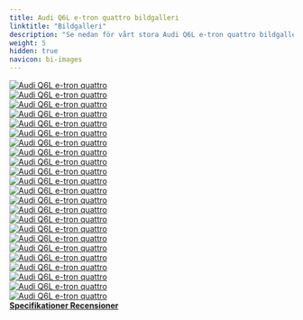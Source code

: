 ```yaml
---
title: Audi Q6L e-tron quattro bildgalleri
linktitle: "Bildgalleri"
description: "Se nedan för vårt stora Audi Q6L e-tron quattro bildgalleri. Klicka på bilderna för högupplösta versioner."
weight: 5
hidden: true
navicon: bi-images
---
```

<!-- markdownlint-disable MD033 -->
<div class="row" id ="my-gallery">
	<div class="pswp-grid-item col-6 col-md-4">
		<a href="https://media.evkx.net/multimedia/models/audi/q6_e-tron/q6l_e-tron_quattro/details_1.jpg"
data-pswp-src="https://media.evkx.net/multimedia/models/audi/q6_e-tron/q6l_e-tron_quattro/details_1.jpg"
data-pswp-width="3000"
data-pswp-height="2250" 
target="_blank">
			<img src="https://media.evkx.net/multimedia/models/audi/q6_e-tron/q6l_e-tron_quattro/details_1_xst.jpg" alt="Audi Q6L e-tron quattro" class="img-fluid " />
		</a>
	</div>
	<div class="pswp-grid-item col-6 col-md-4">
		<a href="https://media.evkx.net/multimedia/models/audi/q6_e-tron/q6l_e-tron_quattro/exterior_1.jpg"
data-pswp-src="https://media.evkx.net/multimedia/models/audi/q6_e-tron/q6l_e-tron_quattro/exterior_1.jpg"
data-pswp-width="3000"
data-pswp-height="2250" 
target="_blank">
			<img src="https://media.evkx.net/multimedia/models/audi/q6_e-tron/q6l_e-tron_quattro/exterior_1_xst.jpg" alt="Audi Q6L e-tron quattro" class="img-fluid " />
		</a>
	</div>
	<div class="pswp-grid-item col-6 col-md-4">
		<a href="https://media.evkx.net/multimedia/models/audi/q6_e-tron/q6l_e-tron_quattro/exterior_10.jpg"
data-pswp-src="https://media.evkx.net/multimedia/models/audi/q6_e-tron/q6l_e-tron_quattro/exterior_10.jpg"
data-pswp-width="3000"
data-pswp-height="2250" 
target="_blank">
			<img src="https://media.evkx.net/multimedia/models/audi/q6_e-tron/q6l_e-tron_quattro/exterior_10_xst.jpg" alt="Audi Q6L e-tron quattro" class="img-fluid " />
		</a>
	</div>
	<div class="pswp-grid-item col-6 col-md-4">
		<a href="https://media.evkx.net/multimedia/models/audi/q6_e-tron/q6l_e-tron_quattro/exterior_11.jpg"
data-pswp-src="https://media.evkx.net/multimedia/models/audi/q6_e-tron/q6l_e-tron_quattro/exterior_11.jpg"
data-pswp-width="3000"
data-pswp-height="2250" 
target="_blank">
			<img src="https://media.evkx.net/multimedia/models/audi/q6_e-tron/q6l_e-tron_quattro/exterior_11_xst.jpg" alt="Audi Q6L e-tron quattro" class="img-fluid " />
		</a>
	</div>
	<div class="pswp-grid-item col-6 col-md-4">
		<a href="https://media.evkx.net/multimedia/models/audi/q6_e-tron/q6l_e-tron_quattro/exterior_12.jpg"
data-pswp-src="https://media.evkx.net/multimedia/models/audi/q6_e-tron/q6l_e-tron_quattro/exterior_12.jpg"
data-pswp-width="3000"
data-pswp-height="2250" 
target="_blank">
			<img src="https://media.evkx.net/multimedia/models/audi/q6_e-tron/q6l_e-tron_quattro/exterior_12_xst.jpg" alt="Audi Q6L e-tron quattro" class="img-fluid " />
		</a>
	</div>
	<div class="pswp-grid-item col-6 col-md-4">
		<a href="https://media.evkx.net/multimedia/models/audi/q6_e-tron/q6l_e-tron_quattro/exterior_13.jpg"
data-pswp-src="https://media.evkx.net/multimedia/models/audi/q6_e-tron/q6l_e-tron_quattro/exterior_13.jpg"
data-pswp-width="3000"
data-pswp-height="2250" 
target="_blank">
			<img src="https://media.evkx.net/multimedia/models/audi/q6_e-tron/q6l_e-tron_quattro/exterior_13_xst.jpg" alt="Audi Q6L e-tron quattro" class="img-fluid " />
		</a>
	</div>
	<div class="pswp-grid-item col-6 col-md-4">
		<a href="https://media.evkx.net/multimedia/models/audi/q6_e-tron/q6l_e-tron_quattro/exterior_14.jpg"
data-pswp-src="https://media.evkx.net/multimedia/models/audi/q6_e-tron/q6l_e-tron_quattro/exterior_14.jpg"
data-pswp-width="3000"
data-pswp-height="2250" 
target="_blank">
			<img src="https://media.evkx.net/multimedia/models/audi/q6_e-tron/q6l_e-tron_quattro/exterior_14_xst.jpg" alt="Audi Q6L e-tron quattro" class="img-fluid " />
		</a>
	</div>
	<div class="pswp-grid-item col-6 col-md-4">
		<a href="https://media.evkx.net/multimedia/models/audi/q6_e-tron/q6l_e-tron_quattro/exterior_15.jpg"
data-pswp-src="https://media.evkx.net/multimedia/models/audi/q6_e-tron/q6l_e-tron_quattro/exterior_15.jpg"
data-pswp-width="3000"
data-pswp-height="2250" 
target="_blank">
			<img src="https://media.evkx.net/multimedia/models/audi/q6_e-tron/q6l_e-tron_quattro/exterior_15_xst.jpg" alt="Audi Q6L e-tron quattro" class="img-fluid " />
		</a>
	</div>
	<div class="pswp-grid-item col-6 col-md-4">
		<a href="https://media.evkx.net/multimedia/models/audi/q6_e-tron/q6l_e-tron_quattro/exterior_2.jpg"
data-pswp-src="https://media.evkx.net/multimedia/models/audi/q6_e-tron/q6l_e-tron_quattro/exterior_2.jpg"
data-pswp-width="3000"
data-pswp-height="2250" 
target="_blank">
			<img src="https://media.evkx.net/multimedia/models/audi/q6_e-tron/q6l_e-tron_quattro/exterior_2_xst.jpg" alt="Audi Q6L e-tron quattro" class="img-fluid " />
		</a>
	</div>
	<div class="pswp-grid-item col-6 col-md-4">
		<a href="https://media.evkx.net/multimedia/models/audi/q6_e-tron/q6l_e-tron_quattro/exterior_3.jpg"
data-pswp-src="https://media.evkx.net/multimedia/models/audi/q6_e-tron/q6l_e-tron_quattro/exterior_3.jpg"
data-pswp-width="3000"
data-pswp-height="2250" 
target="_blank">
			<img src="https://media.evkx.net/multimedia/models/audi/q6_e-tron/q6l_e-tron_quattro/exterior_3_xst.jpg" alt="Audi Q6L e-tron quattro" class="img-fluid " />
		</a>
	</div>
	<div class="pswp-grid-item col-6 col-md-4">
		<a href="https://media.evkx.net/multimedia/models/audi/q6_e-tron/q6l_e-tron_quattro/exterior_4.jpg"
data-pswp-src="https://media.evkx.net/multimedia/models/audi/q6_e-tron/q6l_e-tron_quattro/exterior_4.jpg"
data-pswp-width="3000"
data-pswp-height="2250" 
target="_blank">
			<img src="https://media.evkx.net/multimedia/models/audi/q6_e-tron/q6l_e-tron_quattro/exterior_4_xst.jpg" alt="Audi Q6L e-tron quattro" class="img-fluid " />
		</a>
	</div>
	<div class="pswp-grid-item col-6 col-md-4">
		<a href="https://media.evkx.net/multimedia/models/audi/q6_e-tron/q6l_e-tron_quattro/exterior_5.jpg"
data-pswp-src="https://media.evkx.net/multimedia/models/audi/q6_e-tron/q6l_e-tron_quattro/exterior_5.jpg"
data-pswp-width="3000"
data-pswp-height="2250" 
target="_blank">
			<img src="https://media.evkx.net/multimedia/models/audi/q6_e-tron/q6l_e-tron_quattro/exterior_5_xst.jpg" alt="Audi Q6L e-tron quattro" class="img-fluid " />
		</a>
	</div>
	<div class="pswp-grid-item col-6 col-md-4">
		<a href="https://media.evkx.net/multimedia/models/audi/q6_e-tron/q6l_e-tron_quattro/exterior_6.jpg"
data-pswp-src="https://media.evkx.net/multimedia/models/audi/q6_e-tron/q6l_e-tron_quattro/exterior_6.jpg"
data-pswp-width="3000"
data-pswp-height="2250" 
target="_blank">
			<img src="https://media.evkx.net/multimedia/models/audi/q6_e-tron/q6l_e-tron_quattro/exterior_6_xst.jpg" alt="Audi Q6L e-tron quattro" class="img-fluid " />
		</a>
	</div>
	<div class="pswp-grid-item col-6 col-md-4">
		<a href="https://media.evkx.net/multimedia/models/audi/q6_e-tron/q6l_e-tron_quattro/exterior_7.jpg"
data-pswp-src="https://media.evkx.net/multimedia/models/audi/q6_e-tron/q6l_e-tron_quattro/exterior_7.jpg"
data-pswp-width="3000"
data-pswp-height="2250" 
target="_blank">
			<img src="https://media.evkx.net/multimedia/models/audi/q6_e-tron/q6l_e-tron_quattro/exterior_7_xst.jpg" alt="Audi Q6L e-tron quattro" class="img-fluid " />
		</a>
	</div>
	<div class="pswp-grid-item col-6 col-md-4">
		<a href="https://media.evkx.net/multimedia/models/audi/q6_e-tron/q6l_e-tron_quattro/exterior_8.jpg"
data-pswp-src="https://media.evkx.net/multimedia/models/audi/q6_e-tron/q6l_e-tron_quattro/exterior_8.jpg"
data-pswp-width="3000"
data-pswp-height="2249" 
target="_blank">
			<img src="https://media.evkx.net/multimedia/models/audi/q6_e-tron/q6l_e-tron_quattro/exterior_8_xst.jpg" alt="Audi Q6L e-tron quattro" class="img-fluid " />
		</a>
	</div>
	<div class="pswp-grid-item col-6 col-md-4">
		<a href="https://media.evkx.net/multimedia/models/audi/q6_e-tron/q6l_e-tron_quattro/exterior_9.jpg"
data-pswp-src="https://media.evkx.net/multimedia/models/audi/q6_e-tron/q6l_e-tron_quattro/exterior_9.jpg"
data-pswp-width="3000"
data-pswp-height="2249" 
target="_blank">
			<img src="https://media.evkx.net/multimedia/models/audi/q6_e-tron/q6l_e-tron_quattro/exterior_9_xst.jpg" alt="Audi Q6L e-tron quattro" class="img-fluid " />
		</a>
	</div>
	<div class="pswp-grid-item col-6 col-md-4">
		<a href="https://media.evkx.net/multimedia/models/audi/q6_e-tron/q6l_e-tron_quattro/headlights_1.jpg"
data-pswp-src="https://media.evkx.net/multimedia/models/audi/q6_e-tron/q6l_e-tron_quattro/headlights_1.jpg"
data-pswp-width="3000"
data-pswp-height="2250" 
target="_blank">
			<img src="https://media.evkx.net/multimedia/models/audi/q6_e-tron/q6l_e-tron_quattro/headlights_1_xst.jpg" alt="Audi Q6L e-tron quattro" class="img-fluid " />
		</a>
	</div>
	<div class="pswp-grid-item col-6 col-md-4">
		<a href="https://media.evkx.net/multimedia/models/audi/q6_e-tron/q6l_e-tron_quattro/headlights_2.jpg"
data-pswp-src="https://media.evkx.net/multimedia/models/audi/q6_e-tron/q6l_e-tron_quattro/headlights_2.jpg"
data-pswp-width="3000"
data-pswp-height="2250" 
target="_blank">
			<img src="https://media.evkx.net/multimedia/models/audi/q6_e-tron/q6l_e-tron_quattro/headlights_2_xst.jpg" alt="Audi Q6L e-tron quattro" class="img-fluid " />
		</a>
	</div>
	<div class="pswp-grid-item col-6 col-md-4">
		<a href="https://media.evkx.net/multimedia/models/audi/q6_e-tron/q6l_e-tron_quattro/headlights_3.jpg"
data-pswp-src="https://media.evkx.net/multimedia/models/audi/q6_e-tron/q6l_e-tron_quattro/headlights_3.jpg"
data-pswp-width="3000"
data-pswp-height="2249" 
target="_blank">
			<img src="https://media.evkx.net/multimedia/models/audi/q6_e-tron/q6l_e-tron_quattro/headlights_3_xst.jpg" alt="Audi Q6L e-tron quattro" class="img-fluid " />
		</a>
	</div>
	<div class="pswp-grid-item col-6 col-md-4">
		<a href="https://media.evkx.net/multimedia/models/audi/q6_e-tron/q6l_e-tron_quattro/main_1.jpg"
data-pswp-src="https://media.evkx.net/multimedia/models/audi/q6_e-tron/q6l_e-tron_quattro/main_1.jpg"
data-pswp-width="3000"
data-pswp-height="2250" 
target="_blank">
			<img src="https://media.evkx.net/multimedia/models/audi/q6_e-tron/q6l_e-tron_quattro/main_1_xst.jpg" alt="Audi Q6L e-tron quattro" class="img-fluid " />
		</a>
	</div>
	<div class="pswp-grid-item col-6 col-md-4">
		<a href="https://media.evkx.net/multimedia/models/audi/q6_e-tron/q6l_e-tron_quattro/rearlights_1.jpg"
data-pswp-src="https://media.evkx.net/multimedia/models/audi/q6_e-tron/q6l_e-tron_quattro/rearlights_1.jpg"
data-pswp-width="3000"
data-pswp-height="2250" 
target="_blank">
			<img src="https://media.evkx.net/multimedia/models/audi/q6_e-tron/q6l_e-tron_quattro/rearlights_1_xst.jpg" alt="Audi Q6L e-tron quattro" class="img-fluid " />
		</a>
	</div>
	<div class="pswp-grid-item col-6 col-md-4">
		<a href="https://media.evkx.net/multimedia/models/audi/q6_e-tron/q6l_e-tron_quattro/rearlights_2.jpg"
data-pswp-src="https://media.evkx.net/multimedia/models/audi/q6_e-tron/q6l_e-tron_quattro/rearlights_2.jpg"
data-pswp-width="3000"
data-pswp-height="2250" 
target="_blank">
			<img src="https://media.evkx.net/multimedia/models/audi/q6_e-tron/q6l_e-tron_quattro/rearlights_2_xst.jpg" alt="Audi Q6L e-tron quattro" class="img-fluid " />
		</a>
	</div>
	<div class="pswp-grid-item col-6 col-md-4">
		<a href="https://media.evkx.net/multimedia/models/audi/q6_e-tron/q6l_e-tron_quattro/rearlights_3.jpg"
data-pswp-src="https://media.evkx.net/multimedia/models/audi/q6_e-tron/q6l_e-tron_quattro/rearlights_3.jpg"
data-pswp-width="3000"
data-pswp-height="2250" 
target="_blank">
			<img src="https://media.evkx.net/multimedia/models/audi/q6_e-tron/q6l_e-tron_quattro/rearlights_3_xst.jpg" alt="Audi Q6L e-tron quattro" class="img-fluid " />
		</a>
	</div>
</div>
<script type="module">
  import PhotoSwipeLightbox from '/js/photoswipe-lightbox.esm.js';
    const lightbox = new PhotoSwipeLightbox({
       gallery: '#my-gallery',
        children: 'a',
        pswpModule: () => import('/js/photoswipe.esm.js')
    });
lightbox.init();
</script>
<div class="mt-3 mb-3">
<a href="../specifications/" class="text-decoration-none text-black">
<strong><i class="bi-arrow-left"></i> Specifikationer </strong>
</a>
<a href="../reviews/" class="text-decoration-none text-black float-end">
<strong>Recensioner <i class="bi-arrow-right"></i></strong>
</a>
</div>
